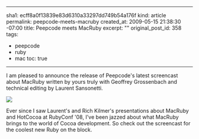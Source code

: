 ----- 
sha1: ecff8a0f13839e83d6310a33297dd749b54a176f
kind: article
permalink: peepcode-meets-macruby
created_at: 2009-05-15 21:38:30 -07:00
title: Peepcode meets MacRuby
excerpt: ""
original_post_id: 358
tags: 
- peepcode
- ruby
- mac
toc: true
-----
I am pleased to announce the release of Peepcode's latest screencast about MacRuby written by yours truly with Geoffrey Grossenbach and technical editing by Laurent Sansonetti. 

<a href="http://peepcode.com/products/meet-macruby" target="_new">![](https://peepcode.com/system/uploads/2009/macruby-title.png)</a>

Ever since I saw Laurent's and Rich Kilmer's presentations about MacRuby and HotCocoa at RubyConf '08, I've been jazzed about what MacRuby brings to the world of Cocoa development. So check out the screencast for the coolest new Ruby on the block.

